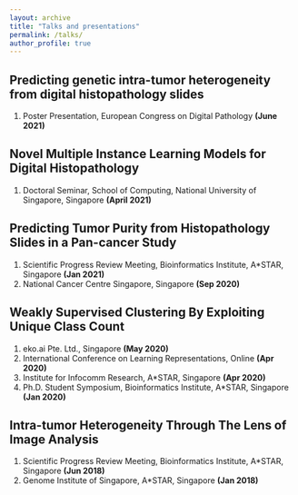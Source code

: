 ```yaml
---
layout: archive
title: "Talks and presentations"
permalink: /talks/
author_profile: true
---
```


Predicting genetic intra-tumor heterogeneity from digital histopathology slides
---
1. Poster Presentation, European Congress on Digital Pathology **(June 2021)**

Novel Multiple Instance Learning Models for Digital Histopathology
---
1. Doctoral Seminar, School of Computing, National University of Singapore, Singapore **(April 2021)**

Predicting Tumor Purity from Histopathology Slides in a Pan-cancer Study
---
1. Scientific Progress Review Meeting, Bioinformatics Institute, A\*STAR, Singapore **(Jan 2021)**
1. National Cancer Centre Singapore, Singapore **(Sep 2020)**

Weakly Supervised Clustering By Exploiting Unique Class Count
---
1. eko.ai Pte. Ltd., Singapore **(May 2020)**
1. International Conference on Learning Representations, Online **(Apr 2020)**
1. Institute for Infocomm Research, A\*STAR, Singapore **(Apr 2020)**
1. Ph.D. Student Symposium, Bioinformatics Institute, A\*STAR, Singapore **(Jan 2020)**

Intra-tumor Heterogeneity Through The Lens of Image Analysis
---
1. Scientific Progress Review Meeting, Bioinformatics Institute, A\*STAR, Singapore **(Jun 2018)**
1. Genome Institute of Singapore, A\*STAR, Singapore **(Jan 2018)**
